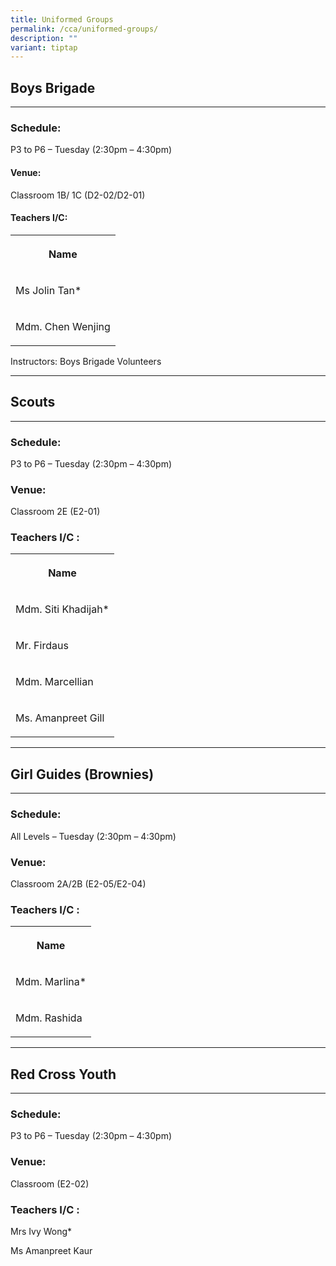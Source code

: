 ```yaml
---
title: Uniformed Groups
permalink: /cca/uniformed-groups/
description: ""
variant: tiptap
---
```

<h2>Boys Brigade</h2>
<hr>
<h3>Schedule:</h3>
<p>P3 to P6 – Tuesday (2:30pm – 4:30pm)</p>
<h4>Venue:</h4>
<p>Classroom 1B/ 1C (D2-02/D2-01)</p>
<h4>Teachers I/C:</h4>
<table style="minWidth: 25px">
<colgroup>
<col>
</colgroup>
<tbody>
<tr>
<th rowspan="1" colspan="1">
<p>Name</p>
</th>
</tr>
<tr>
<td rowspan="1" colspan="1">
<p>Ms Jolin Tan*</p>
</td>
</tr>
<tr>
<td rowspan="1" colspan="1">
<p>Mdm. Chen Wenjing</p>
</td>
</tr>
</tbody>
</table>
<p></p>
<p>Instructors:&nbsp;Boys Brigade Volunteers</p>
<hr>
<h2>Scouts</h2>
<hr>
<h3>Schedule:</h3>
<p>P3 to P6 – Tuesday (2:30pm – 4:30pm)</p>
<h3>Venue:</h3>
<p>Classroom 2E (E2-01)</p>
<h3>Teachers I/C :</h3>
<p></p>
<table style="minWidth: 25px">
<colgroup>
<col>
</colgroup>
<tbody>
<tr>
<th rowspan="1" colspan="1">
<p>Name</p>
</th>
</tr>
<tr>
<td rowspan="1" colspan="1">
<p>Mdm. Siti Khadijah*</p>
</td>
</tr>
<tr>
<td rowspan="1" colspan="1">
<p>Mr. Firdaus</p>
</td>
</tr>
<tr>
<td rowspan="1" colspan="1">
<p>Mdm. Marcellian</p>
</td>
</tr>
<tr>
<td rowspan="1" colspan="1">
<p>Ms. Amanpreet Gill</p>
</td>
</tr>
</tbody>
</table>
<hr>
<h2>Girl Guides (Brownies)</h2>
<hr>
<h3>Schedule:</h3>
<p>All Levels – Tuesday (2:30pm – 4:30pm)</p>
<h3>Venue:</h3>
<p>Classroom 2A/2B (E2-05/E2-04)</p>
<h3>Teachers I/C :</h3>
<p></p>
<table style="minWidth: 25px">
<colgroup>
<col>
</colgroup>
<tbody>
<tr>
<th rowspan="1" colspan="1">
<p>Name</p>
</th>
</tr>
<tr>
<td rowspan="1" colspan="1">
<p>Mdm. Marlina*</p>
</td>
</tr>
<tr>
<td rowspan="1" colspan="1">
<p>Mdm. Rashida</p>
</td>
</tr>
</tbody>
</table>
<p></p>
<p></p>
<hr>
<h2>Red Cross Youth</h2>
<hr>
<h3>Schedule:</h3>
<p>P3 to P6 – Tuesday (2:30pm – 4:30pm)</p>
<h3>Venue:</h3>
<p>Classroom (E2-02)</p>
<h3>Teachers I/C :</h3>
<p>Mrs Ivy Wong*</p>
<p>Ms Amanpreet Kaur</p>